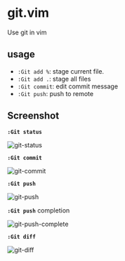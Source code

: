 # git.vim
Use git in vim

## usage

- `:Git add %`: stage current file.
- `:Git add .`: stage all files
- `:Git commit`: edit commit message
- `:Git push`: push to remote



## Screenshot

**`:Git status`**

![git-status](https://user-images.githubusercontent.com/13142418/70063320-85efb600-1622-11ea-9aad-88d8b5b0f6d6.png)

**`:Git commit`**

![git-commit](https://user-images.githubusercontent.com/13142418/70335089-96519c00-1881-11ea-9c96-84c32566a002.png)

**`:Git push`**

![git-push](https://user-images.githubusercontent.com/13142418/70335203-d0bb3900-1881-11ea-8bf3-85b248c20dae.png)

**`:Git push`** completion

![git-push-complete](https://user-images.githubusercontent.com/13142418/70384670-7de69c00-19bd-11ea-91fe-9e8ced9775db.gif)

**`:Git diff`**

![git-diff](https://user-images.githubusercontent.com/13142418/70369625-7c52a080-18f7-11ea-9ee9-a1ba499b3d1f.png)


